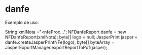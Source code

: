 # danfe

Exemplo de uso:

String xmlNota ="<nfeProc...";
NFDanfeReport danfe = new NFDanfeReport(xmlNota);
byte[] logo = null;
JasperPrint jasper = danfe.createJasperPrintNFe(logo);
byte[] byteArray = JasperExportManager.exportReportToPdf(jasper);
